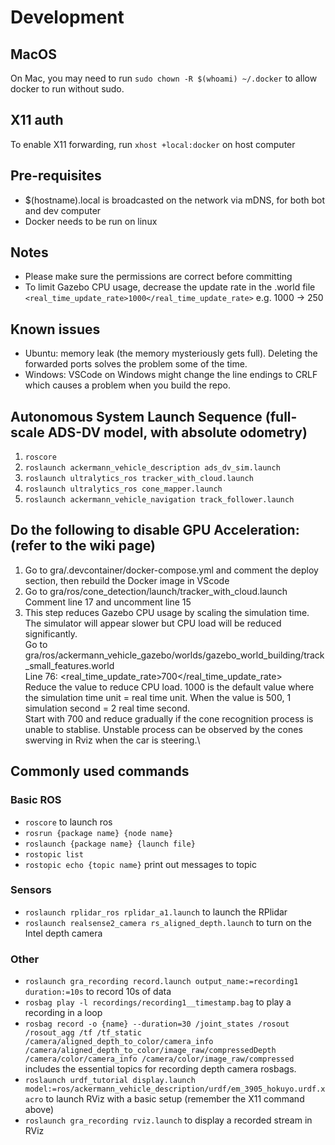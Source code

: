 # Development

## MacOS
On Mac, you may need to run `sudo chown -R $(whoami) ~/.docker` to allow docker to run without sudo.

## X11 auth
To enable X11 forwarding, run `xhost +local:docker` on host computer

## Pre-requisites
- $(hostname).local is broadcasted on the network via mDNS, for both bot and dev computer
- Docker needs to be run on linux

## Notes
- Please make sure the permissions are correct before committing
- To limit Gazebo CPU usage, decrease the update rate in the .world file
    ``` <real_time_update_rate>1000</real_time_update_rate> ```
    e.g. 1000 -> 250

## Known issues
- Ubuntu: memory leak (the memory mysteriously gets full). Deleting the forwarded ports solves the problem some of the time.
- Windows: VSCode on Windows might change the line endings to CRLF which causes a problem when you build the repo.

## Autonomous System Launch Sequence (full-scale ADS-DV model, with absolute odometry)
1) `roscore`
2) `roslaunch ackermann_vehicle_description ads_dv_sim.launch`
3) `roslaunch ultralytics_ros tracker_with_cloud.launch`
4) `roslaunch ultralytics_ros cone_mapper.launch`
5) `roslaunch ackermann_vehicle_navigation track_follower.launch`

## Do the following to disable GPU Acceleration: (refer to the wiki page)
1) Go to gra/.devcontainer/docker-compose.yml and comment the deploy section, then rebuild the Docker image in VScode
2) Go to gra/ros/cone_detection/launch/tracker_with_cloud.launch Comment line 17 and uncomment line 15
3) This step reduces Gazebo CPU usage by scaling the simulation time. The simulator will appear slower but CPU load will be reduced significantly.\
Go to gra/ros/ackermann_vehicle_gazebo/worlds/gazebo_world_building/track_small_features.world\
Line 76: <real_time_update_rate>700</real_time_update_rate>\
Reduce the value to reduce CPU load. 1000 is the default value where the simulation time unit = real time unit. When the value is 500, 1 simulation second = 2 real time second.\
Start with 700 and reduce gradually if the cone recognition process is unable to stablise. Unstable process can be observed by the cones swerving in Rviz when the car is steering.\

## Commonly used commands
### Basic ROS
- `roscore` to launch ros
- `rosrun {package name} {node name}`
- `roslaunch {package name} {launch file}`
- `rostopic list`
- `rostopic echo {topic name}` print out messages to topic
### Sensors
- `roslaunch rplidar_ros rplidar_a1.launch` to launch the RPlidar
- `roslaunch realsense2_camera rs_aligned_depth.launch` to turn on the Intel depth camera
### Other
- `roslaunch gra_recording record.launch output_name:=recording1 duration:=10s` to record 10s of data
- `rosbag play -l recordings/recording1__timestamp.bag` to play a recording in a loop
- `rosbag record -o {name} --duration=30 /joint_states /rosout /rosout_agg /tf /tf_static /camera/aligned_depth_to_color/camera_info /camera/aligned_depth_to_color/image_raw/compressedDepth /camera/color/camera_info /camera/color/image_raw/compressed` includes the essential topics for recording depth camera rosbags.
- `roslaunch urdf_tutorial display.launch model:=ros/ackermann_vehicle_description/urdf/em_3905_hokuyo.urdf.xacro` to launch RViz with a basic setup (remember the X11 command above)
- `roslaunch gra_recording rviz.launch` to display a recorded stream in RViz
